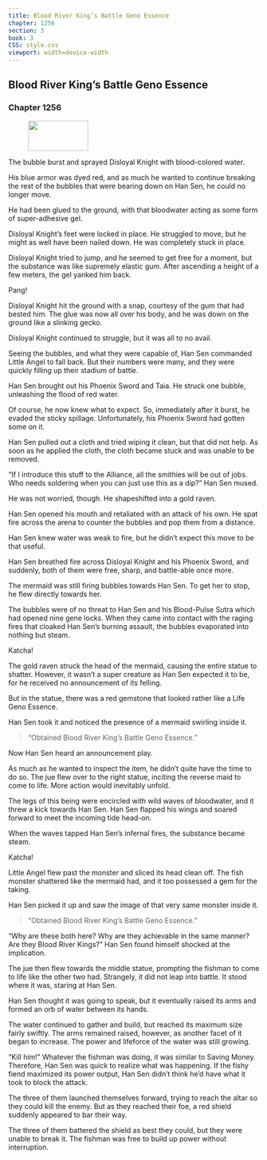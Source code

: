 ```yaml
---
title: Blood River King’s Battle Geno Essence
chapter: 1256
section: 3
book: 3
CSS: style.css
viewport: width=device-width
---
```


## Blood River King’s Battle Geno Essence

### Chapter 1256

<figure>
	<img src="../Images/gem.gif" alt="" id="gem" width="120" height="60" />
</figure>

The bubble burst and sprayed Disloyal Knight with blood-colored water.

His blue armor was dyed red, and as much he wanted to continue breaking the rest of the bubbles that were bearing down on Han Sen, he could no longer move.

He had been glued to the ground, with that bloodwater acting as some form of super-adhesive gel.

Disloyal Knight’s feet were locked in place. He struggled to move, but he might as well have been nailed down. He was completely stuck in place.

Disloyal Knight tried to jump, and he seemed to get free for a moment, but the substance was like supremely elastic gum. After ascending a height of a few meters, the gel yanked him back.

Pang!

Disloyal Knight hit the ground with a snap, courtesy of the gum that had bested him. The glue was now all over his body, and he was down on the ground like a slinking gecko.

Disloyal Knight continued to struggle, but it was all to no avail.

Seeing the bubbles, and what they were capable of, Han Sen commanded Little Angel to fall back. But their numbers were many, and they were quickly filling up their stadium of battle.

Han Sen brought out his Phoenix Sword and Taia. He struck one bubble, unleashing the flood of red water.

Of course, he now knew what to expect. So, immediately after it burst, he evaded the sticky spillage. Unfortunately, his Phoenix Sword had gotten some on it.

Han Sen pulled out a cloth and tried wiping it clean, but that did not help. As soon as he applied the cloth, the cloth became stuck and was unable to be removed.

“If I introduce this stuff to the Alliance, all the smithies will be out of jobs. Who needs soldering when you can just use this as a dip?” Han Sen mused.

He was not worried, though. He shapeshifted into a gold raven.

Han Sen opened his mouth and retaliated with an attack of his own. He spat fire across the arena to counter the bubbles and pop them from a distance.

Han Sen knew water was weak to fire, but he didn’t expect this move to be that useful.

Han Sen breathed fire across Disloyal Knight and his Phoenix Sword, and suddenly, both of them were free, sharp, and battle-able once more.

The mermaid was still firing bubbles towards Han Sen. To get her to stop, he flew directly towards her.

The bubbles were of no threat to Han Sen and his Blood-Pulse Sutra which had opened nine gene locks. When they came into contact with the raging fires that cloaked Han Sen’s burning assault, the bubbles evaporated into nothing but steam.

Katcha!

The gold raven struck the head of the mermaid, causing the entire statue to shatter. However, it wasn’t a super creature as Han Sen expected it to be, for he received no announcement of its felling.

But in the statue, there was a red gemstone that looked rather like a Life Geno Essence.

Han Sen took it and noticed the presence of a mermaid swirling inside it.

> “Obtained Blood River King’s Battle Geno Essence.”

Now Han Sen heard an announcement play.

As much as he wanted to inspect the item, he didn’t quite have the time to do so. The jue flew over to the right statue, inciting the reverse maid to come to life. More action would inevitably unfold.

The legs of this being were encircled with wild waves of bloodwater, and it threw a kick towards Han Sen. Han Sen flapped his wings and soared forward to meet the incoming tide head-on.

When the waves tapped Han Sen’s infernal fires, the substance became steam.

Katcha!

Little Angel flew past the monster and sliced its head clean off. The fish monster shattered like the mermaid had, and it too possessed a gem for the taking.

Han Sen picked it up and saw the image of that very same monster inside it.

> “Obtained Blood River King’s Battle Geno Essence.”

“Why are these both here? Why are they achievable in the same manner? Are they Blood River Kings?” Han Sen found himself shocked at the implication.

The jue then flew towards the middle statue, prompting the fishman to come to life like the other two had. Strangely, it did not leap into battle. It stood where it was, staring at Han Sen.

Han Sen thought it was going to speak, but it eventually raised its arms and formed an orb of water between its hands.

The water continued to gather and build, but reached its maximum size fairly swiftly. The arms remained raised, however, as another facet of it began to increase. The power and lifeforce of the water was still growing.

“Kill him!” Whatever the fishman was doing, it was similar to Saving Money. Therefore, Han Sen was quick to realize what was happening. If the fishy fiend maximized its power output, Han Sen didn’t think he’d have what it took to block the attack.

The three of them launched themselves forward, trying to reach the altar so they could kill the enemy. But as they reached their foe, a red shield suddenly appeared to bar their way.

The three of them battered the shield as best they could, but they were unable to break it. The fishman was free to build up power without interruption.